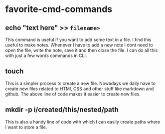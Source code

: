 # favorite-cmd-commands
## echo "text here" >> `filename>`
This command is useful if you want to add some text in a file. I find this useful to make notes. Whenever I have to add a new note I dont need to open the file, write the note, save it and then close the file. I can do all this with just a few words commands in CLI.
## touch <filename>
This is a simpler process to create a new file. Nowadays we daily have to create new files related to HTMl, CSS and other stuff like markdown and github. The above line of code makes it easier to create new files.
## mkdir -p i/created/this/nested/path
This is also a handy line of code with which I can easily create paths where I want to store a file.
